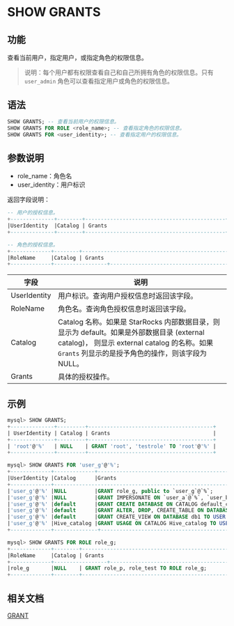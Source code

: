 # SHOW GRANTS

## 功能

查看当前用户，指定用户，或指定角色的权限信息。

> 说明：每个用户都有权限查看自己和自己所拥有角色的权限信息。只有 `user_admin` 角色可以查看指定用户或角色的权限信息。

## 语法

```SQL
SHOW GRANTS; -- 查看当前用户的权限信息。
SHOW GRANTS FOR ROLE <role_name>; -- 查看指定角色的权限信息。
SHOW GRANTS FOR <user_identity>; -- 查看指定用户的权限信息。
```

## 参数说明

- role_name：角色名
- user_identity：用户标识

返回字段说明：

```SQL
-- 用户的授权信息。
+--------------+--------+---------------------------------------------+
|UserIdentity  |Catalog | Grants                                      |
+--------------+--------+---------------------------------------------+

-- 角色的授权信息。
+-------------+--------+-------------------------------------------------------+
|RoleName     |Catalog | Grants                                                |
+-------------+-----------------+----------------------------------------------+
```

| **字段**     | **说明**                                                     |
| ------------ | ------------------------------------------------------------ |
| UserIdentity | 用户标识。查询用户授权信息时返回该字段。                     |
| RoleName     | 角色名。查询角色授权信息时返回该字段。                       |
| Catalog      | Catalog 名称。如果是 StarRocks 内部数据目录，则显示为 default。如果是外部数据目录 (external catalog)， 则显示 external catalog 的名称。如果 `Grants` 列显示的是授予角色的操作，则该字段为 NULL。 |
| Grants       | 具体的授权操作。                                             |

## 示例

```SQL
mysql> SHOW GRANTS;
+--------------+---------+----------------------------------------+
| UserIdentity | Catalog | Grants                                 |
+--------------+---------+----------------------------------------+
| 'root'@'%'   | NULL    | GRANT 'root', 'testrole' TO 'root'@'%' |
+--------------+---------+----------------------------------------+

mysql> SHOW GRANTS FOR 'user_g'@'%';
+-------------+-------------+-----------------------------------------------------------------------------------------------+
|UserIdentity |Catalog      |Grants                                                                                         |
+-------------+-------------------------------------------------------------------------------------------------------------+
|'user_g'@'%' |NULL         |GRANT role_g, public to `user_g`@`%`;                                                          | 
|'user_g'@'%' |NULL         |GRANT IMPERSONATE ON `user_a`@`%`, `user_b`@`%`TO `user_g`@`%`;                                | 
|'user_g'@'%' |default      |GRANT CREATE DATABASE ON CATALOG default_catalog TO USER `user_g`@`%`;                         |
|'user_g'@'%' |default      |GRANT ALTER, DROP, CREATE_TABLE ON DATABASE db1 TO USER `user_g`@`%`;                          |
|'user_g'@'%' |default      |GRANT CREATE_VIEW ON DATABASE db1 TO USER `user_g`@`%` WITH GRANT OPTION;                      |
|'user_g'@'%' |Hive_catalog |GRANT USAGE ON CATALOG Hive_catalog TO USER `user_g`@`%`                                       |
+-------------+--------------+-----------------------------------------------------------------------------------------------+

mysql> SHOW GRANTS FOR ROLE role_g;
+-------------+--------+-------------------------------------------------------+
|RoleName     |Catalog | Grants                                                |
+-------------+-----------------+----------------------------------------------+
|role_g       |NULL    | GRANT role_p, role_test TO ROLE role_g;               | 
+-------------+--------+--------------------------------------------------------+
```

## 相关文档

[GRANT](GRANT.md)
